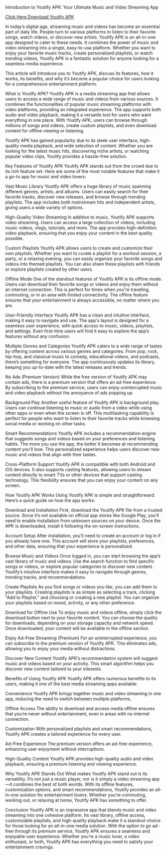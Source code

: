 Introduction to Youtify APK: Your Ultimate Music and Video Streaming App

[Click Here Download Youtify APK ](https://shorturl.at/weFyK)

In today’s digital age, streaming music and videos has become an essential part of daily life. People turn to various platforms to listen to their favorite songs, watch videos, or discover new artists. Youtify APK is an all-in-one app designed to cater to these needs. It combines the power of music and video streaming into a single, easy-to-use platform. Whether you want to enjoy your favorite music tracks, create personalized playlists, or watch trending videos, Youtify APK is a fantastic solution for anyone looking for a seamless media experience.

This article will introduce you to Youtify APK, discuss its features, how it works, its benefits, and why it’s become a popular choice for users looking for a comprehensive entertainment platform.

What is Youtify APK?
Youtify APK is a media streaming app that allows users to access a wide range of music and videos from various sources. It combines the functionalities of popular music streaming platforms with video platforms, providing an integrated experience. The app supports both audio and video playback, making it a versatile tool for users who want everything in one place. With Youtify APK, users can browse through millions of songs and videos, create custom playlists, and even download content for offline viewing or listening.

Youtify APK has gained popularity due to its sleek user interface, high-quality media playback, and wide selection of content. Whether you are looking for the latest music hits, discovering niche artists, or watching popular video clips, Youtify provides a hassle-free solution.

Key Features of Youtify APK
Youtify APK stands out from the crowd due to its rich feature set. Here are some of the most notable features that make it a go-to app for music and video lovers:

Vast Music Library Youtify APK offers a huge library of music spanning different genres, artists, and albums. Users can easily search for their favorite tracks, discover new releases, and browse through trending playlists. The app includes both mainstream hits and independent artists, giving users a wide variety of options.

High-Quality Video Streaming In addition to music, Youtify APK supports video streaming. Users can access a large collection of videos, including music videos, vlogs, tutorials, and more. The app provides high-definition video playback, ensuring that you enjoy your content in the best quality possible.

Custom Playlists Youtify APK allows users to create and customize their own playlists. Whether you want to curate a playlist for a workout session, a party, or a relaxing evening, you can easily organize your favorite songs and videos into themed playlists. You can also share these playlists with friends or explore playlists created by other users.

Offline Mode One of the standout features of Youtify APK is its offline mode. Users can download their favorite songs or videos and enjoy them without an internet connection. This is perfect for times when you're traveling, commuting, or in an area with limited connectivity. The offline feature ensures that your entertainment is always accessible, no matter where you are.

User-Friendly Interface Youtify APK has a clean and intuitive interface, making it easy to navigate and use. The app's layout is designed for a seamless user experience, with quick access to music, videos, playlists, and settings. Even first-time users will find it easy to explore the app’s features without any confusion.

Multiple Genres and Categories Youtify APK caters to a wide range of tastes by offering content across various genres and categories. From pop, rock, hip-hop, and classical music to comedy, educational videos, and podcasts, there’s something for everyone. The app continuously updates its library, keeping you up-to-date with the latest releases and trends.

No Ads (Premium Version) While the free version of Youtify APK may contain ads, there is a premium version that offers an ad-free experience. By subscribing to the premium service, users can enjoy uninterrupted music and video playback without the annoyance of ads popping up.

Background Play Another useful feature of Youtify APK is background play. Users can continue listening to music or audio from a video while using other apps or even when the screen is off. This multitasking capability is perfect for people who want to listen to their favorite tracks while browsing social media or working on other tasks.

Smart Recommendations Youtify APK includes a recommendation engine that suggests songs and videos based on your preferences and listening habits. The more you use the app, the better it becomes at recommending content you’ll love. This personalized experience helps users discover new music and videos that align with their tastes.

Cross-Platform Support Youtify APK is compatible with both Android and iOS devices. It also supports casting features, allowing users to stream content directly to smart TVs or other devices that support casting technology. This flexibility ensures that you can enjoy your content on any screen.

How Youtify APK Works
Using Youtify APK is simple and straightforward. Here’s a quick guide on how the app works:

Download and Installation
First, download the Youtify APK file from a trusted source. Since it’s not available on official app stores like Google Play, you’ll need to enable installation from unknown sources on your device. Once the APK is downloaded, install it following the on-screen instructions.

Account Setup
After installation, you’ll need to create an account or log in if you already have one. This account will store your playlists, preferences, and other data, ensuring that your experience is personalized.

Browse Music and Videos
Once logged in, you can start browsing the app’s vast library of music and videos. Use the search function to find specific songs or videos, or explore popular categories to discover new content. Youtify’s intuitive interface makes it easy to navigate through genres, trending tracks, and recommendations.

Create Playlists
As you find songs or videos you like, you can add them to your playlists. Creating playlists is as simple as selecting a track, clicking "Add to Playlist," and choosing or creating a new playlist. You can organize your playlists based on mood, activity, or any other preference.

Download for Offline Use
To enjoy music and videos offline, simply click the download button next to your favorite content. You can choose the quality for downloads, depending on your storage capacity and network speed. Once downloaded, your content will be available in the offline section.

Enjoy Ad-Free Streaming (Premium)
For an uninterrupted experience, you can subscribe to the premium version of Youtify APK. This eliminates ads, allowing you to enjoy your media without distractions.

Discover New Content
Youtify APK’s recommendation system will suggest music and videos based on your activity. This smart algorithm helps you discover new content tailored to your interests.

Benefits of Using Youtify APK
Youtify APK offers numerous benefits to its users, making it one of the best media streaming apps available:

Convenience
Youtify APK brings together music and video streaming in one app, reducing the need to switch between multiple platforms.

Offline Access
The ability to download and access media offline ensures that you’re never without entertainment, even in areas with no internet connection.

Customization
With personalized playlists and smart recommendations, Youtify APK creates a tailored experience for every user.

Ad-Free Experience
The premium version offers an ad-free experience, enhancing user enjoyment without interruptions.

High-Quality Content
Youtify APK provides high-quality audio and video playback, ensuring a premium listening and viewing experience.

Why Youtify APK Stands Out
What makes Youtify APK stand out is its versatility. It’s not just a music player, nor is it simply a video streaming app—it combines the best of both worlds. With its offline features, customization options, and smart recommendations, Youtify provides an all-in-one solution for entertainment lovers. Whether you’re commuting, working out, or relaxing at home, Youtify APK has something to offer.

Conclusion
Youtify APK is an impressive app that blends music and video streaming into one cohesive platform. Its vast library, offline access, customizable playlists, and high-quality playback make it a standout choice for those looking for an all-in-one media solution. With the option to go ad-free through its premium service, Youtify APK ensures a seamless and enjoyable user experience. Whether you’re a music lover, a video enthusiast, or both, Youtify APK has everything you need to satisfy your entertainment cravings.






